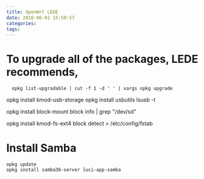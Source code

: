 ```yaml
---
title: OpenWrt LEDE
date: 2018-06-01 15:50:57
categories:
tags:
---
```

# To upgrade all of the packages, LEDE recommends,

``` ash
  opkg list-upgradable | cut -f 1 -d ' ' | xargs opkg upgrade 
```


opkg install kmod-usb-storage
opkg install usbutils
lsusb -t

opkg install block-mount
block info | grep "/dev/sd"

opkg install kmod-fs-ext4
block detect > /etc/config/fstab

# Install Samba
``` ash
opkg update
opkg install samba36-server luci-app-samba
```